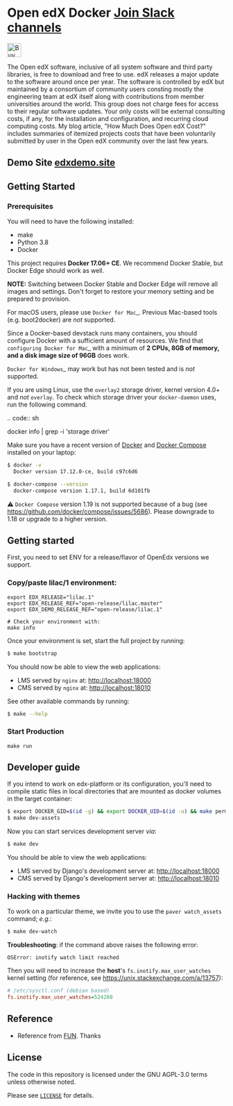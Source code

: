 # Open edX Docker [Join Slack channels](https://join.slack.com/share/zt-ul2o0flf-XRl1J7HYuvnP7FohdGnI4Q) 
<a href="https://www.buymeacoffee.com/leduong" target="_blank"><img src="https://cdn.buymeacoffee.com/buttons/default-orange.png" alt="Buy Me A Coffee" height="32" /></a> 

The Open edX software, inclusive of all system software and third party libraries, is free to download and free to use. edX releases a major update to the software around once per year. The software is controlled by edX but maintained by a consortium of community users consting mostly the engineering team at edX itself along with contributions from member universities around the world. This group does not charge fees for access to their regular software updates. Your only costs will be external consulting costs, if any, for the installation and configuration, and recurring cloud computing costs. My blog article, "How Much Does Open edX Cost?" includes summaries of itemized projects costs that have been voluntarily submitted by user in the Open edX community over the last few years.

## Demo Site [edxdemo.site](https://edxdemo.site)

## Getting Started


### Prerequisites

You will need to have the following installed:

- make
- Python 3.8
- Docker

This project requires **Docker 17.06+ CE**.  We recommend Docker Stable, but
Docker Edge should work as well.

**NOTE:** Switching between Docker Stable and Docker Edge will remove all images and
settings.  Don't forget to restore your memory setting and be prepared to
provision.

For macOS users, please use `Docker for Mac`_. Previous Mac-based tools (e.g.
boot2docker) are *not* supported.

Since a Docker-based devstack runs many containers,
you should configure Docker with a sufficient
amount of resources. We find that `configuring Docker for Mac`_
with a minimum of **2 CPUs, 8GB of memory, and a disk image size of 96GB**
does work.

`Docker for Windows`_ may work but has not been tested and is *not* supported.

If you are using Linux, use the ``overlay2`` storage driver, kernel version
4.0+ and *not* ``overlay``. To check which storage driver your
``docker-daemon`` uses, run the following command.

.. code:: sh

   docker info | grep -i 'storage driver'


Make sure you have a recent version of [Docker](https://docs.docker.com/install)
and [Docker Compose](https://docs.docker.com/compose/install) installed on your
laptop:

```bash
$ docker -v
  Docker version 17.12.0-ce, build c97c6d6

$ docker-compose --version
  docker-compose version 1.17.1, build 6d101fb
```

⚠️ `Docker Compose` version 1.19 is not supported because of a bug (see
https://github.com/docker/compose/issues/5686). Please downgrade to 1.18 or
upgrade to a higher version.

## Getting started

First, you need to set ENV for  a release/flavor of OpenEdx versions we support.

### Copy/paste lilac/1 environment:

```
export EDX_RELEASE="lilac.1"
export EDX_RELEASE_REF="open-release/lilac.master"
export EDX_DEMO_RELEASE_REF="open-release/lilac.1"

# Check your environment with:
make info
```

Once your environment is set, start the full project by running:

```bash
$ make bootstrap
```

You should now be able to view the web applications:

- LMS served by `nginx` at: [http://localhost:18000](http://localhost:18000)
- CMS served by `nginx` at: [http://localhost:18010](http://localhost:18010)

See other available commands by running:

```bash
$ make --help
```

### Start Production

```
make run
```

## Developer guide

If you intend to work on edx-platform or its configuration, you'll need to
compile static files in local directories that are mounted as docker volumes in
the target container:

```bash
$ export DOCKER_GID=$(id -g) && export DOCKER_UID=$(id -u) && make permission
$ make dev-assets
```

Now you can start services development server _via_:

```bash
$ make dev
```

You should be able to view the web applications:

- LMS served by Django's development server at:
  [http://localhost:18000](http://localhost:18000)
- CMS served by Django's development server at:
  [http://localhost:18010](http://localhost:18010)

### Hacking with themes

To work on a particular theme, we invite you to use the `paver watch_assets`
command; _e.g._:

```bash
$ make dev-watch
```

**Troubleshooting**: if the command above raises the following error:

```
OSError: inotify watch limit reached
```

Then you will need to increase the **host**'s `fs.inotify.max_user_watches`
kernel setting (for reference, see https://unix.stackexchange.com/a/13757):

```ini
# /etc/sysctl.conf (debian based)
fs.inotify.max_user_watches=524288
```
## Reference

- Reference from [FUN](https://github.com/openfun/openedx-docker). Thanks

## License

The code in this repository is licensed under the GNU AGPL-3.0 terms unless
otherwise noted.

Please see [`LICENSE`](./LICENSE) for details.
